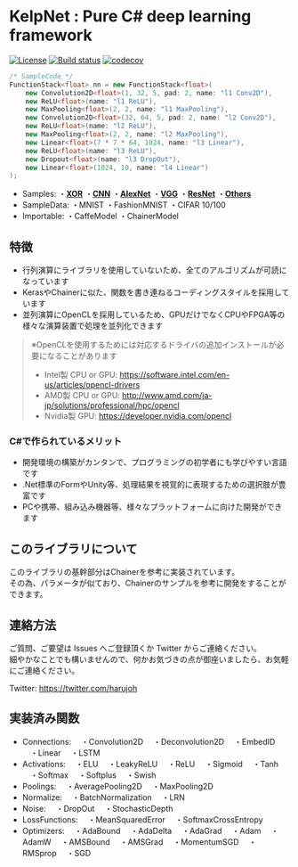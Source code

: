# KelpNet : Pure C# deep learning framework
[![License](https://img.shields.io/badge/License-Apache%202.0-blue.svg)](https://opensource.org/licenses/Apache-2.0) [![Build status](https://ci.appveyor.com/api/projects/status/a51hnuaat3ldsdmo?svg=true)](https://ci.appveyor.com/project/harujoh/kelpnet) [![codecov](https://codecov.io/gh/harujoh/KelpNet/branch/master/graph/badge.svg)](https://codecov.io/gh/harujoh/KelpNet)

```java
/* SampleCode */
FunctionStack<float> nn = new FunctionStack<float>(
    new Convolution2D<float>(1, 32, 5, pad: 2, name: "l1 Conv2D"),
    new ReLU<float>(name: "l1 ReLU"),
    new MaxPooling<float>(2, 2, name: "l1 MaxPooling"),
    new Convolution2D<float>(32, 64, 5, pad: 2, name: "l2 Conv2D"),
    new ReLU<float>(name: "l2 ReLU"),
    new MaxPooling<float>(2, 2, name: "l2 MaxPooling"),
    new Linear<float>(7 * 7 * 64, 1024, name: "l3 Linear"),
    new ReLU<float>(name: "l3 ReLU"),
    new Dropout<float>(name: "l3 DropOut"),
    new Linear<float>(1024, 10, name: "l4 Linear")
);
```

- Samples:
・[**XOR**](https://github.com/harujoh/KelpNet/blob/master/KelpNet.Sample/Samples/Sample1.cs)
・[**CNN**](https://github.com/harujoh/KelpNet/blob/master/KelpNet.Sample/Samples/Sample5.cs)
・[**AlexNet**](https://github.com/harujoh/KelpNet/blob/master/KelpNet.Sample/Samples/Sample19.cs)
・[**VGG**](https://github.com/harujoh/KelpNet/blob/master/KelpNet.Sample/Samples/Sample15.cs)
・[**ResNet**](https://github.com/harujoh/KelpNet/blob/master/KelpNet.Sample/Samples/Sample17.cs)
・[**Others**](https://github.com/harujoh/KelpNet/tree/master/KelpNet.Sample)
- SampleData:
・MNIST
・FashionMNIST
・CIFAR 10/100
- Importable:
・CaffeModel
・ChainerModel


## 特徴
- 行列演算にライブラリを使用していないため、全てのアルゴリズムが可読になっています
- KerasやChainerに似た、関数を書き連ねるコーディングスタイルを採用しています
- 並列演算にOpenCLを採用しているため、GPUだけでなくCPUやFPGA等の様々な演算装置で処理を並列化できます
> ※OpenCLを使用するためには対応するドライバの追加インストールが必要になることがあります
> - Intel製 CPU or GPU: https://software.intel.com/en-us/articles/opencl-drivers
> - AMD製 CPU or GPU: http://www.amd.com/ja-jp/solutions/professional/hpc/opencl
> - Nvidia製 GPU: https://developer.nvidia.com/opencl

### C#で作られているメリット
- 開発環境の構築がカンタンで、プログラミングの初学者にも学びやすい言語です
- .Net標準のFormやUnity等、処理結果を視覚的に表現するための選択肢が豊富です
- PCや携帯、組み込み機器等、様々なプラットフォームに向けた開発ができます

## このライブラリについて
このライブラリの基幹部分はChainerを参考に実装されています。  
その為、パラメータが似ており、Chainerのサンプルを参考に開発をすることができます。

## 連絡方法
ご質問、ご要望は Issues へご登録頂くか Twitter からご連絡ください。  
細やかなことでも構いませんので、何かお気づきの点が御座いましたら、お気軽にご連絡ください。

Twitter: https://twitter.com/harujoh



## 実装済み関数
- Connections:
　・Convolution2D
　・Deconvolution2D
　・EmbedID
　・Linear
　・LSTM
- Activations:
　・ELU
　・LeakyReLU
　・ReLU
　・Sigmoid
　・Tanh
　・Softmax
　・Softplus
　・Swish
- Poolings:
　・AveragePooling2D
　・MaxPooling2D
- Normalize:
　・BatchNormalization
　・LRN
- Noise:
　・DropOut
　・StochasticDepth
- LossFunctions:
　・MeanSquaredError
　・SoftmaxCrossEntropy
- Optimizers:
　・AdaBound
　・AdaDelta
　・AdaGrad
　・Adam
　・AdamW
　・AMSBound
　・AMSGrad 
　・MomentumSGD
　・RMSprop
　・SGD
